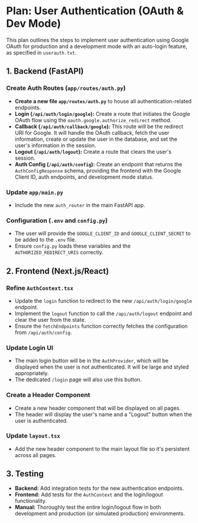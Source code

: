 
# Plan: User Authentication (OAuth & Dev Mode)

This plan outlines the steps to implement user authentication using Google OAuth for production and a development mode with an auto-login feature, as specified in `userauth.txt`.

## 1. Backend (FastAPI)

### Create Auth Routes (`app/routes/auth.py`)

- **Create a new file `app/routes/auth.py`** to house all authentication-related endpoints.
- **Login (`/api/auth/login/google`):** Create a route that initiates the Google OAuth flow using the `oauth.google.authorize_redirect` method.
- **Callback (`/api/auth/callback/google`):** This route will be the redirect URI for Google. It will handle the OAuth callback, fetch the user information, create or update the user in the database, and set the user's information in the session.
- **Logout (`/api/auth/logout`):** Create a route that clears the user's session.
- **Auth Config (`/api/auth/config`):** Create an endpoint that returns the `AuthConfigResponse` schema, providing the frontend with the Google Client ID, auth endpoints, and development mode status.

### Update `app/main.py`

- Include the new `auth_router` in the main FastAPI app.

### Configuration (`.env` and `config.py`)

- The user will provide the `GOOGLE_CLIENT_ID` and `GOOGLE_CLIENT_SECRET` to be added to the `.env` file.
- Ensure `config.py` loads these variables and the `AUTHORIZED_REDIRECT_URIS` correctly.

## 2. Frontend (Next.js/React)

### Refine `AuthContext.tsx`

- Update the `login` function to redirect to the new `/api/auth/login/google` endpoint.
- Implement the `logout` function to call the `/api/auth/logout` endpoint and clear the user from the state.
- Ensure the `fetchEndpoints` function correctly fetches the configuration from `/api/auth/config`.

### Update Login UI

- The main login button will be in the `AuthProvider`, which will be displayed when the user is not authenticated. It will be large and styled appropriately.
- The dedicated `/login` page will also use this button.

### Create a Header Component

- Create a new header component that will be displayed on all pages.
- The header will display the user's name and a "Logout" button when the user is authenticated.

### Update `layout.tsx`

- Add the new header component to the main layout file so it's persistent across all pages.

## 3. Testing

- **Backend:** Add integration tests for the new authentication endpoints.
- **Frontend:** Add tests for the `AuthContext` and the login/logout functionality.
- **Manual:** Thoroughly test the entire login/logout flow in both development and production (or simulated production) environments.
